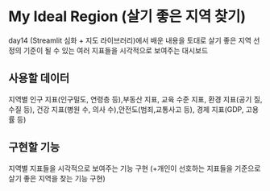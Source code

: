 # My Ideal Region (살기 좋은 지역 찾기)
day14 (Streamlit 심화 + 지도 라이브러리)에서 배운 내용을 토대로
살기 좋은 지역 선정의 기준이 될 수 있는 여러 지표들을 시각적으로 보여주는 대시보드

## 사용할 데이터
지역별 인구 지표(인구밀도, 연령층 등),부동산 지표, 교육 수준 지표, 환경 지표(공기 질, 수질 등), 건강 지표(병원 수, 의사 수),안전도(범죄,교통사고 등), 경제 지표(GDP, 고용률 등)

## 구현할 기능
지역별 지표들을 시각적으로 보여주는 기능 구현
(+개인이 선호하는 지표들을 기준으로 살기 좋은 지역을 찾는 기능 구현)